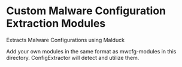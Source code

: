 # Custom Malware Configuration Extraction Modules

Extracts Malware Configurations using Malduck

Add your own modules in the same format as mwcfg-modules in this directory. ConfigExtractor will detect and utilize them.
